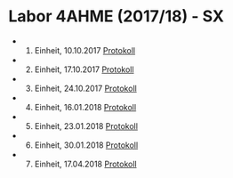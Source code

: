 # Labor 4AHME (2017/18) - SX


* 1. Einheit, 10.10.2017
  [Protokoll](ehmjum14/README_2017-10-10.md)
  
* 2. Einheit, 17.10.2017
  [Protokoll](https://github.com/HTLMechatronics/m14-la1-sx/blob/ehmjum14/ehmjum14/2.Protokoll.md)

* 3. Einheit, 24.10.2017
  [Protokoll](https://github.com/HTLMechatronics/m14-la1-sx/blob/ehmjum14/ehmjum14/3.Protokoll.md)

* 4. Einheit, 16.01.2018
  [Protokoll](https://github.com/HTLMechatronics/m14-la1-sx/blob/ehmjum14/ehmjum14/4.Protokoll.md)
  
* 5. Einheit, 23.01.2018
  [Protokoll](https://github.com/HTLMechatronics/m14-la1-sx/blob/ehmjum14/5.Protokoll.md)

* 6. Einheit, 30.01.2018
  [Protokoll](https://github.com/HTLMechatronics/m14-la1-sx/blob/ehmjum14/ehmjum14/6.Protokoll.md)

* 7. Einheit, 17.04.2018
  [Protokoll](https://github.com/HTLMechatronics/m14-la1-sx/blob/ehmjum14/7.Protokoll.md)
